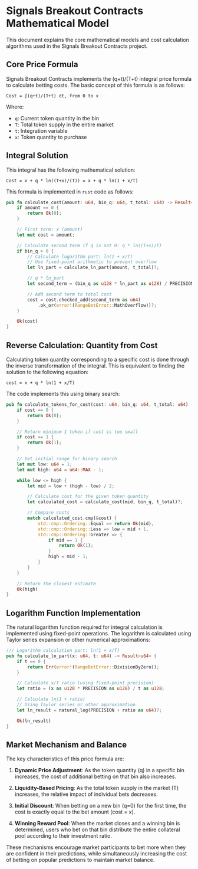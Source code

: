 # Signals Breakout Contracts Mathematical Model

This document explains the core mathematical models and cost calculation algorithms used in the Signals Breakout Contracts project.

## Core Price Formula

Signals Breakout Contracts implements the (q+t)/(T+t) integral price formula to calculate betting costs. The basic concept of this formula is as follows:

```
Cost = ∫(q+t)/(T+t) dt, from 0 to x
```

Where:

- `q`: Current token quantity in the bin
- `T`: Total token supply in the entire market
- `t`: Integration variable
- `x`: Token quantity to purchase

## Integral Solution

This integral has the following mathematical solution:

```
Cost = x + q * ln((T+x)/(T)) = x + q * ln(1 + x/T)
```

This formula is implemented in `rust` code as follows:

```rust
pub fn calculate_cost(amount: u64, bin_q: u64, t_total: u64) -> Result<u64> {
    if amount == 0 {
        return Ok(0);
    }

    // First term: x (amount)
    let mut cost = amount;

    // Calculate second term if q is not 0: q * ln((T+x)/T)
    if bin_q > 0 {
        // Calculate logarithm part: ln(1 + x/T)
        // Use fixed-point arithmetic to prevent overflow
        let ln_part = calculate_ln_part(amount, t_total)?;

        // q * ln_part
        let second_term = (bin_q as u128 * ln_part as u128) / PRECISION;

        // Add second term to total cost
        cost = cost.checked_add(second_term as u64)
            .ok_or(error!(RangeBetError::MathOverflow))?;
    }

    Ok(cost)
}
```

## Reverse Calculation: Quantity from Cost

Calculating token quantity corresponding to a specific cost is done through the inverse transformation of the integral. This is equivalent to finding the solution to the following equation:

```
cost = x + q * ln(1 + x/T)
```

The code implements this using binary search:

```rust
pub fn calculate_tokens_for_cost(cost: u64, bin_q: u64, t_total: u64) -> Result<u64> {
    if cost == 0 {
        return Ok(0);
    }

    // Return minimum 1 token if cost is too small
    if cost <= 1 {
        return Ok(1);
    }

    // Set initial range for binary search
    let mut low: u64 = 1;
    let mut high: u64 = u64::MAX - 1;

    while low <= high {
        let mid = low + (high - low) / 2;

        // Calculate cost for the given token quantity
        let calculated_cost = calculate_cost(mid, bin_q, t_total)?;

        // Compare costs
        match calculated_cost.cmp(&cost) {
            std::cmp::Ordering::Equal => return Ok(mid),
            std::cmp::Ordering::Less => low = mid + 1,
            std::cmp::Ordering::Greater => {
                if mid == 1 {
                    return Ok(1);
                }
                high = mid - 1;
            }
        }
    }

    // Return the closest estimate
    Ok(high)
}
```

## Logarithm Function Implementation

The natural logarithm function required for integral calculation is implemented using fixed-point operations. The logarithm is calculated using Taylor series expansion or other numerical approximations:

```rust
/// Logarithm calculation part: ln(1 + x/T)
pub fn calculate_ln_part(x: u64, t: u64) -> Result<u64> {
    if t == 0 {
        return Err(error!(RangeBetError::DivisionByZero));
    }

    // Calculate x/T ratio (using fixed-point precision)
    let ratio = (x as u128 * PRECISION as u128) / t as u128;

    // Calculate ln(1 + ratio)
    // Using Taylor series or other approximation
    let ln_result = natural_log(PRECISION + ratio as u64)?;

    Ok(ln_result)
}
```

## Market Mechanism and Balance

The key characteristics of this price formula are:

1. **Dynamic Price Adjustment**: As the token quantity (q) in a specific bin increases, the cost of additional betting on that bin also increases.

2. **Liquidity-Based Pricing**: As the total token supply in the market (T) increases, the relative impact of individual bets decreases.

3. **Initial Discount**: When betting on a new bin (q=0) for the first time, the cost is exactly equal to the bet amount (cost = x).

4. **Winning Reward Pool**: When the market closes and a winning bin is determined, users who bet on that bin distribute the entire collateral pool according to their investment ratio.

These mechanisms encourage market participants to bet more when they are confident in their predictions, while simultaneously increasing the cost of betting on popular predictions to maintain market balance.
